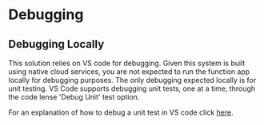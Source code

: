 # Debugging

## Debugging Locally

This solution relies on VS code for debugging.  Given this system 
is built using native cloud services, you are not expected to run the 
function app locally for debugging purposes.  The only debugging expected
locally is for unit testing.  VS Code supports debugging unit tests, one 
at a time, through the code lense 'Debug Unit' test option.  

For an explanation of how to debug a unit test in VS code click [here](https://stackoverflow.com/questions/38146011/debugging-xunit-tests-in-net-core-and-visual-studio-code#38372628).
